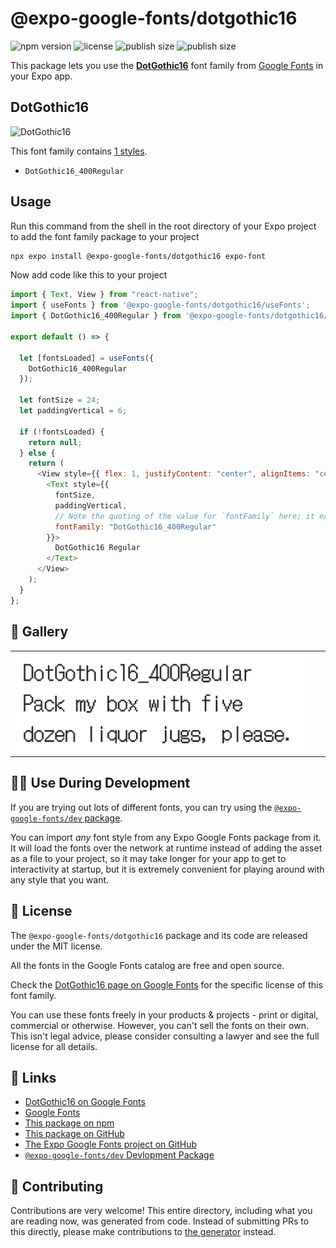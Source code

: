 # @expo-google-fonts/dotgothic16

![npm version](https://flat.badgen.net/npm/v/@expo-google-fonts/dotgothic16)
![license](https://flat.badgen.net/github/license/expo/google-fonts)
![publish size](https://flat.badgen.net/packagephobia/install/@expo-google-fonts/dotgothic16)
![publish size](https://flat.badgen.net/packagephobia/publish/@expo-google-fonts/dotgothic16)

This package lets you use the [**DotGothic16**](https://fonts.google.com/specimen/DotGothic16) font family from [Google Fonts](https://fonts.google.com/) in your Expo app.

## DotGothic16

![DotGothic16](./font-family.png)

This font family contains [1 styles](#-gallery).

- `DotGothic16_400Regular`

## Usage

Run this command from the shell in the root directory of your Expo project to add the font family package to your project

```sh
npx expo install @expo-google-fonts/dotgothic16 expo-font
```

Now add code like this to your project

```js
import { Text, View } from "react-native";
import { useFonts } from '@expo-google-fonts/dotgothic16/useFonts';
import { DotGothic16_400Regular } from '@expo-google-fonts/dotgothic16/400Regular';

export default () => {

  let [fontsLoaded] = useFonts({
    DotGothic16_400Regular
  });

  let fontSize = 24;
  let paddingVertical = 6;

  if (!fontsLoaded) {
    return null;
  } else {
    return (
      <View style={{ flex: 1, justifyContent: "center", alignItems: "center" }}>
        <Text style={{
          fontSize,
          paddingVertical,
          // Note the quoting of the value for `fontFamily` here; it expects a string!
          fontFamily: "DotGothic16_400Regular"
        }}>
          DotGothic16 Regular
        </Text>
      </View>
    );
  }
};
```

## 🔡 Gallery


||||
|-|-|-|
|![DotGothic16_400Regular](./400Regular/DotGothic16_400Regular.ttf.png)||||


## 👩‍💻 Use During Development

If you are trying out lots of different fonts, you can try using the [`@expo-google-fonts/dev` package](https://github.com/expo/google-fonts/tree/master/font-packages/dev#readme).

You can import _any_ font style from any Expo Google Fonts package from it. It will load the fonts over the network at runtime instead of adding the asset as a file to your project, so it may take longer for your app to get to interactivity at startup, but it is extremely convenient for playing around with any style that you want.


## 📖 License

The `@expo-google-fonts/dotgothic16` package and its code are released under the MIT license.

All the fonts in the Google Fonts catalog are free and open source.

Check the [DotGothic16 page on Google Fonts](https://fonts.google.com/specimen/DotGothic16) for the specific license of this font family.

You can use these fonts freely in your products & projects - print or digital, commercial or otherwise. However, you can't sell the fonts on their own. This isn't legal advice, please consider consulting a lawyer and see the full license for all details.

## 🔗 Links

- [DotGothic16 on Google Fonts](https://fonts.google.com/specimen/DotGothic16)
- [Google Fonts](https://fonts.google.com/)
- [This package on npm](https://www.npmjs.com/package/@expo-google-fonts/dotgothic16)
- [This package on GitHub](https://github.com/expo/google-fonts/tree/master/font-packages/dotgothic16)
- [The Expo Google Fonts project on GitHub](https://github.com/expo/google-fonts)
- [`@expo-google-fonts/dev` Devlopment Package](https://github.com/expo/google-fonts/tree/master/font-packages/dev)

## 🤝 Contributing

Contributions are very welcome! This entire directory, including what you are reading now, was generated from code. Instead of submitting PRs to this directly, please make contributions to [the generator](https://github.com/expo/google-fonts/tree/master/packages/generator) instead.
